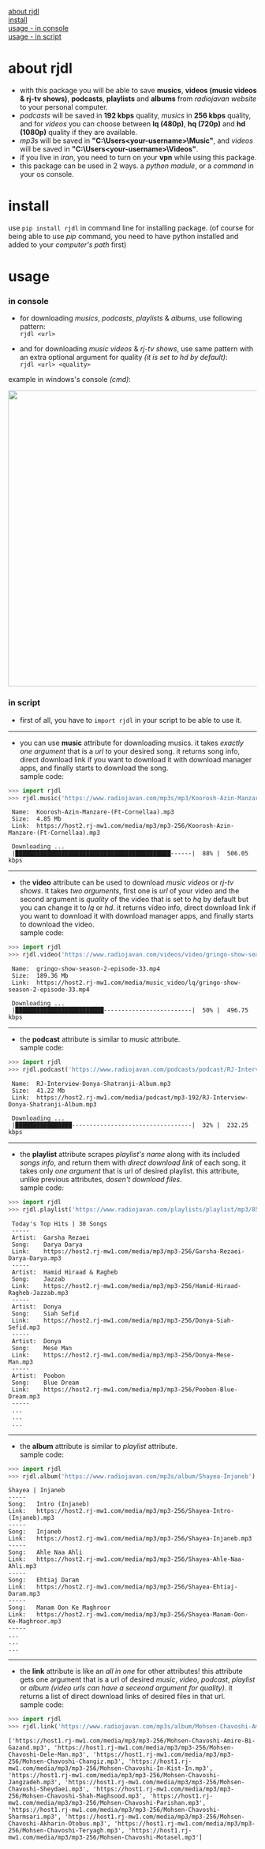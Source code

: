 [about rjdl](#about-rjdl)  
[install](#install)  
[usage - in console](#in-console)  
[usage - in script](#in-script)  


# about rjdl

* with this package you will be able to save **musics**, **videos (music videos & rj-tv shows)**, **podcasts**, **playlists** and **albums** from *radiojavan website* to your personal computer.   
* *podcasts* will be saved in **192 kbps** quality, *musics* in **256 kbps** quality, and for *videos* you can choose between **lq (480p)**, **hq (720p)** and **hd (1080p)** quality if they are available.  
* *mp3s* will be saved in **"C:\Users\<your-username>\Music"**, and *videos* will be saved in **"C:\Users\<your-username>\Videos"**.  
* if you live in *iran*, you need to turn on your **vpn** while using this package.
* this package can be used in 2 ways. a *python madule*, or a *command* in your os console.   

# install

use `pip install rjdl` in command line for installing package. (of course for being able to use *pip* command, you need to have python installed and added to your *computer's path* first)

# usage

### in console

* for downloading *musics*, *podcasts*, *playlists* & *albums*, use following pattern:   
`rjdl <url>`  

* and for downloading *music videos* & *rj-tv shows*, use same pattern with an extra optional argument for quality *(it is set to hd by default)*:  
`rjdl <url> <quality>`  

example in windows's console *(cmd)*:  

<img src="http://www.mediafire.com/convkey/e8ce/hzvygnnurpbn9oezg.jpg" width="600">

### in script

* first of all, you have to `import rjdl` in your script to be able to use it.
------
* you can use **music** attribute for downloading musics. it takes *exactly one argument* that is a *url* to your desired song. it returns song info, direct download link if you want to download it with download manager apps, and finally starts to download the song.  
sample code:

```python
>>> import rjdl
>>> rjdl.music('https://www.radiojavan.com/mp3s/mp3/Koorosh-Azin-Manzare-(Ft-Cornellaa)')
```

```
 Name:  Koorosh-Azin-Manzare-(Ft-Cornellaa).mp3
 Size:  4.85 Mb
 Link:  https://host2.rj-mw1.com/media/mp3/mp3-256/Koorosh-Azin-Manzare-(Ft-Cornellaa).mp3
 
 Downloading ...
 |████████████████████████████████████████████------|  88% |  506.05 kbps 
```

------

* the **video** attribute can be used to download *music videos* or *rj-tv shows*. it takes *two arguments*, first one is *url* of your video and the second argument is *quality* of the video that is set to *hq*  by default but you can change it to *lq* or *hd*. it returns video info, direct download link if you want to download it with download manager apps, and finally starts to download the video.  
sample code:  

```python
>>> import rjdl
>>> rjdl.video('https://www.radiojavan.com/videos/video/gringo-show-season-2-episode-33', 'lq')
```

```
 Name:  gringo-show-season-2-episode-33.mp4
 Size:  189.36 Mb
 Link:  https://host2.rj-mw1.com/media/music_video/lq/gringo-show-season-2-episode-33.mp4
 
 Downloading ...
 |█████████████████████████-------------------------|  50% |  496.75 kbps 
```

------

* the **podcast** attribute is similar to *music* attribute.  
sample code:

```python
>>> import rjdl
>>> rjdl.podcast('https://www.radiojavan.com/podcasts/podcast/RJ-Interview-Donya-Shatranji-Album')
```

```
 Name:  RJ-Interview-Donya-Shatranji-Album.mp3
 Size:  41.22 Mb
 Link:  https://host2.rj-mw1.com/media/podcast/mp3-192/RJ-Interview-Donya-Shatranji-Album.mp3
 
 Downloading ...
 |████████████████----------------------------------|  32% |  232.25 kbps
```

------

* the **playlist** attribute scrapes *playlist's name* along with its included *songs info*, and return them with *direct download link* of each song. it takes only *one argument* that is url of desired playlist. this attribute, unlike previous attributes, *dosen't download files*.  
sample code:

```python
>>> import rjdl
>>> rjdl.playlist('https://www.radiojavan.com/playlists/playlist/mp3/854b87855624')
```

```
 Today's Top Hits | 30 Songs
 -----
 Artist:  Garsha Rezaei
 Song:    Darya Darya
 Link:    https://host2.rj-mw1.com/media/mp3/mp3-256/Garsha-Rezaei-Darya-Darya.mp3
 -----
 Artist:  Hamid Hiraad & Ragheb
 Song:    Jazzab
 Link:    https://host2.rj-mw1.com/media/mp3/mp3-256/Hamid-Hiraad-Ragheb-Jazzab.mp3
 -----
 Artist:  Donya
 Song:    Siah Sefid
 Link:    https://host2.rj-mw1.com/media/mp3/mp3-256/Donya-Siah-Sefid.mp3
 -----
 Artist:  Donya
 Song:    Mese Man
 Link:    https://host2.rj-mw1.com/media/mp3/mp3-256/Donya-Mese-Man.mp3
 -----
 Artist:  Poobon
 Song:    Blue Dream
 Link:    https://host2.rj-mw1.com/media/mp3/mp3-256/Poobon-Blue-Dream.mp3
 -----
 ...
 ...
 ...
```

------

* the **album** attribute is similar to *playlist* attribute.  
sample code:

```python
>>> import rjdl
>>> rjdl.album('https://www.radiojavan.com/mp3s/album/Shayea-Injaneb')
```

```
Shayea | Injaneb
-----
Song:	Intro (Injaneb)
Link:	https://host2.rj-mw1.com/media/mp3/mp3-256/Shayea-Intro-(Injaneb).mp3
-----
Song:	Injaneb
Link:	https://host2.rj-mw1.com/media/mp3/mp3-256/Shayea-Injaneb.mp3
-----
Song:	Ahle Naa Ahli
Link:	https://host2.rj-mw1.com/media/mp3/mp3-256/Shayea-Ahle-Naa-Ahli.mp3
-----
Song:	Ehtiaj Daram
Link:	https://host2.rj-mw1.com/media/mp3/mp3-256/Shayea-Ehtiaj-Daram.mp3
-----
Song:	Manam Oon Ke Maghroor
Link:	https://host2.rj-mw1.com/media/mp3/mp3-256/Shayea-Manam-Oon-Ke-Maghroor.mp3
-----
...
...
...
```

------

* the **link** attribute is like an *all in one* for other attributes! this attribute gets one argument that is a url of desired *music*, *video*, *podcast*, *playlist* or *album* *(video urls can have a seceond argument for quality)*. it returns a list of direct download links of desired files in that url.  
sample code:

```python
>>> import rjdl
>>> rjdl.link('https://www.radiojavan.com/mp3s/album/Mohsen-Chavoshi-Amire-Bi-Gazand')
```

```
['https://host1.rj-mw1.com/media/mp3/mp3-256/Mohsen-Chavoshi-Amire-Bi-Gazand.mp3', 'https://host1.rj-mw1.com/media/mp3/mp3-256/Mohsen-Chavoshi-Dele-Man.mp3', 'https://host1.rj-mw1.com/media/mp3/mp3-256/Mohsen-Chavoshi-Changiz.mp3', 'https://host1.rj-mw1.com/media/mp3/mp3-256/Mohsen-Chavoshi-In-Kist-In.mp3', 'https://host1.rj-mw1.com/media/mp3/mp3-256/Mohsen-Chavoshi-Jangzadeh.mp3', 'https://host1.rj-mw1.com/media/mp3/mp3-256/Mohsen-Chavoshi-Sheydaei.mp3', 'https://host1.rj-mw1.com/media/mp3/mp3-256/Mohsen-Chavoshi-Shah-Maghsood.mp3', 'https://host1.rj-mw1.com/media/mp3/mp3-256/Mohsen-Chavoshi-Parishan.mp3', 'https://host1.rj-mw1.com/media/mp3/mp3-256/Mohsen-Chavoshi-Sharmsari.mp3', 'https://host1.rj-mw1.com/media/mp3/mp3-256/Mohsen-Chavoshi-Akharin-Otobus.mp3', 'https://host1.rj-mw1.com/media/mp3/mp3-256/Mohsen-Chavoshi-Teryagh.mp3', 'https://host1.rj-mw1.com/media/mp3/mp3-256/Mohsen-Chavoshi-Motasel.mp3']
```
